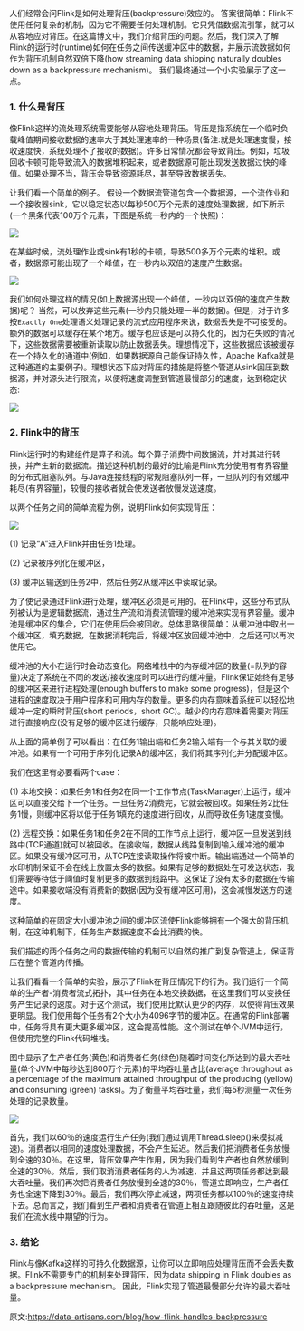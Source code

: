 
人们经常会问Flink是如何处理背压(backpressure)效应的。 答案很简单：Flink不使用任何复杂的机制，因为它不需要任何处理机制。它只凭借数据流引擎，就可以从容地应对背压。在这篇博文中，我们介绍背压的问题。然后，我们深入了解Flink的运行时(runtime)如何在任务之间传送缓冲区中的数据，并展示流数据如何作为背压机制自然双倍下降(how streaming data shipping naturally doubles down as a backpressure mechanism)。 我们最终通过一个小实验展示了这一点。

### 1. 什么是背压

像Flink这样的流处理系统需要能够从容地处理背压。背压是指系统在一个临时负载峰值期间接收数据的速率大于其处理速率的一种场景(备注:就是处理速度慢，接收速度快，系统处理不了接收的数据)。许多日常情况都会导致背压。例如，垃圾回收卡顿可能导致流入的数据堆积起来，或者数据源可能出现发送数据过快的峰值。如果处理不当，背压会导致资源耗尽，甚至导致数据丢失。

让我们看一个简单的例子。 假设一个数据流管道包含一个数据源，一个流作业和一个接收器sink，它以稳定状态以每秒500万个元素的速度处理数据，如下所示(一个黑条代表100万个元素，下图是系统一秒内的一个快照)：

![](http://img.blog.csdn.net/20171122172254563?watermark/2/text/aHR0cDovL2Jsb2cuY3Nkbi5uZXQvU3VubnlZb29uYQ==/font/5a6L5L2T/fontsize/400/fill/I0JBQkFCMA==/dissolve/70/gravity/SouthEast)

在某些时候，流处理作业或sink有1秒的卡顿，导致500多万个元素的堆积。或者，数据源可能出现了一个峰值，在一秒内以双倍的速度产生数据。

![](http://img.blog.csdn.net/20171122172320035?watermark/2/text/aHR0cDovL2Jsb2cuY3Nkbi5uZXQvU3VubnlZb29uYQ==/font/5a6L5L2T/fontsize/400/fill/I0JBQkFCMA==/dissolve/70/gravity/SouthEast)

我们如何处理这样的情况(如上数据源出现一个峰值，一秒内以双倍的速度产生数据)呢？ 当然，可以放弃这些元素(一秒内只能处理一半的数据)。但是，对于许多按`Exactly One`处理语义处理记录的流式应用程序来说，数据丢失是不可接受的。额外的数据可以缓存在某个地方。缓存也应该是可以持久化的，因为在失败的情况下，这些数据需要被重新读取以防止数据丢失。理想情况下，这些数据应该被缓存在一个持久化的通道中(例如，如果数据源自己能保证持久性，Apache Kafka就是这种通道的主要例子)。理想状态下应对背压的措施是将整个管道从sink回压到数据源，并对源头进行限流，以便将速度调整到管道最慢部分的速度，达到稳定状态:

![](http://img.blog.csdn.net/20171122172240868?watermark/2/text/aHR0cDovL2Jsb2cuY3Nkbi5uZXQvU3VubnlZb29uYQ==/font/5a6L5L2T/fontsize/400/fill/I0JBQkFCMA==/dissolve/70/gravity/SouthEast)

### 2. Flink中的背压

Flink运行时的构建组件是算子和流。每个算子消费中间数据流，并对其进行转换，并产生新的数据流。描述这种机制的最好的比喻是Flink充分使用有有界容量的分布式阻塞队列。与Java连接线程的常规阻塞队列一样，一旦队列的有效缓冲耗尽(有界容量)，较慢的接收者就会使发送者放慢发送速度。

以两个任务之间的简单流程为例，说明Flink如何实现背压：

![](http://img.blog.csdn.net/20171122172307871?watermark/2/text/aHR0cDovL2Jsb2cuY3Nkbi5uZXQvU3VubnlZb29uYQ==/font/5a6L5L2T/fontsize/400/fill/I0JBQkFCMA==/dissolve/70/gravity/SouthEast)

(1) 记录“A”进入Flink并由任务1处理。

(2) 记录被序列化在缓冲区，

(3) 缓冲区输送到任务2中，然后任务2从缓冲区中读取记录。

为了使记录通过Flink进行处理，缓冲区必须是可用的。在Flink中，这些分布式队列被认为是逻辑数据流，通过生产流和消费流管理的缓冲池来实现有界容量。缓冲池是缓冲区的集合，它们在使用后会被回收。总体思路很简单：从缓冲池中取出一个缓冲区，填充数据，在数据消耗完后，将缓冲区放回缓冲池中，之后还可以再次使用它。

缓冲池的大小在运行时会动态变化。网络堆栈中的内存缓冲区的数量(=队列的容量)决定了系统在不同的发送/接收速度时可以进行的缓冲量。Flink保证始终有足够的缓冲区来进行进程处理(enough buffers to make some progress)，但是这个进程的速度取决于用户程序和可用内存的数量。更多的内存意味着系统可以轻松地缓冲一定的瞬时背压(short periods，short GC)。越少的内存意味着需要对背压进行直接响应(没有足够的缓冲区进行缓存，只能响应处理)。

从上面的简单例子可以看出：在任务1输出端和任务2输入端有一个与其关联的缓冲池。如果有一个可用于序列化记录A的缓冲区，我们将其序列化并分配缓冲区。

我们在这里有必要看两个case：

(1) 本地交换：如果任务1和任务2在同一个工作节点(TaskManager)上运行，缓冲区可以直接交给下一个任务。一旦任务2消费完，它就会被回收。如果任务2比任务1慢，则缓冲区将以低于任务1填充的速度进行回收，从而导致任务1速度变慢。

(2) 远程交换：如果任务1和任务2在不同的工作节点上运行，缓冲区一旦发送到线路中(TCP通道)就可以被回收。在接收端，数据从线路复制到输入缓冲池的缓冲区。如果没有缓冲区可用，从TCP连接读取操作将被中断。输出端通过一个简单的水印机制保证不会在线上放置太多的数据。如果有足够的数据处在可发送状态，我们需要等待低于阈值时复制更多的数据到线路中。这保证了没有太多的数据在传输途中。如果接收端没有消费新的数据(因为没有缓冲区可用)，这会减慢发送方的速度。

这种简单的在固定大小缓冲池之间的缓冲区流使Flink能够拥有一个强大的背压机制，在这种机制下，任务生产数据速度不会比消费的快。

我们描述的两个任务之间的数据传输的机制可以自然的推广到复杂管道上，保证背压在整个管道内传播。

让我们看看一个简单的实验，展示了Flink在背压情况下的行为。我们运行一个简单的生产者-消费者流式拓扑，其中任务在本地交换数据，在这里我们可以变换任务产生记录的速度。对于这个测试，我们使用比默认更少的内存，以使得背压效果更明显。我们使用每个任务有2个大小为4096字节的缓冲区。在通常的Flink部署中，任务将具有更大更多缓冲区，这会提高性能。这个测试在单个JVM中运行，但使用完整的Flink代码堆栈。

图中显示了生产者任务(黄色)和消费者任务(绿色)随着时间变化所达到的最大吞吐量(单个JVM中每秒达到800万个元素)的平均吞吐量占比(average throughput as a percentage of the maximum attained throughput  of the producing (yellow) and consuming (green) tasks)。为了衡量平均吞吐量，我们每5秒测量一次任务处理的记录数量。

![](http://img.blog.csdn.net/20171122172340940?watermark/2/text/aHR0cDovL2Jsb2cuY3Nkbi5uZXQvU3VubnlZb29uYQ==/font/5a6L5L2T/fontsize/400/fill/I0JBQkFCMA==/dissolve/70/gravity/SouthEast)

首先，我们以60％的速度运行生产任务(我们通过调用Thread.sleep()来模拟减速)。消费者以相同的速度处理数据，不会产生延迟。然后我们把消费者任务放慢到全速的30％。在这里，背压效果产生作用，因为我们看到生产者也自然放缓到全速的30％。然后，我们取消消费者任务的人为减速，并且这两项任务都达到最大吞吐量。我们再次把消费者任务放慢到全速的30％，管道立即响应，生产者任务也全速下降到30％。最后，我们再次停止减速，两项任务都以100％的速度持续下去。总而言之，我们看到生产者和消费者在管道上相互跟随彼此的吞吐量，这是我们在流水线中期望的行为。


### 3. 结论

Flink与像Kafka这样的可持久化数据源，让你可以立即响应处理背压而不会丢失数据。Flink不需要专门的机制来处理背压，因为data shipping in Flink doubles as a backpressure mechanism。 因此，Flink实现了管道最慢部分允许的最大吞吐量。


原文:https://data-artisans.com/blog/how-flink-handles-backpressure
